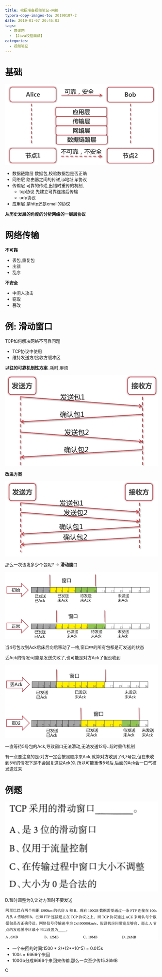 ```yaml
---
title: 校招准备视频笔记-网络
typora-copy-images-to: 20190107-2
date: 2019-01-07 20:46:03
tags:
  - 慕课网
  - 【Java校招面试】
categories:
  - 视频笔记
---
```


# 基础

![1546861892346](20190107-2/1546861892346.png)

- 数据链路层
  数据包,校验数据包是否正确
- 网络层
  路由器之间的传递,ip地址,ip协议
- 传输层
  可靠的传递,出错时重传的机制,
  - tcp协议
    先建立可靠连接后传输
  - udp协议
- 应用层
  是http还是email的协议

**从历史发展的角度的分析网络的一层层协议**

# 网络传输

**不可靠**

- 丢包,重复包
- 出错
- 乱序

**不安全**

- 中间人攻击
- 窃取
- 篡改

# 例: 滑动窗口

TCP如何解决网络不可靠问题

- TCP协议中使用
- 维持发送方/接收方缓冲区

**以往的可靠机制性方案**..耗时,麻烦

![1546862252929](20190107-2/1546862252929.png)

**改进方案**

![1546862306067](20190107-2/1546862306067.png)

那么一次该发多少个包呢? -> **滑动窗口**

![1546862538276](20190107-2/1546862538276.png)

当4号包收到Ack后床后向后移动了一格,窗口中的所有包都是可发送的状态

丢Ack的情况:可能是发送失败了,也可能是对方Ack了但没收到

![1546862810253](20190107-2/1546862810253.png)

一直等待5号包的Ack,导致窗口无法滑动,无法发送12号..超时重传机制

有一点要注意的是:对方一定会按照顺序来Ack,就算对方收到了6,7号包,但在未收到5号的情况下是不会回复这些Ack的. 所以可能重传5号后,后面的Ack会一口气被发送过来

# 例题

![1546863847084](20190107-2/1546863847084.png)



D.暂时调整为0,让对方暂时不要发送

![1546863976220](20190107-2/1546863976220.png)



- 一个来回的时间:1500 * 2/*(2**10^5) = 0.015s
- 100s = 6666个来回
- 100Gb分成6666个来回来传输,那么一次至少传15.36MB

C

